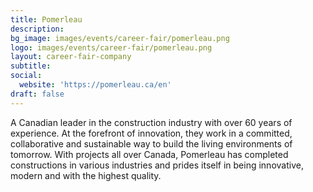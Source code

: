 ```yaml
---
title: Pomerleau
description: 
bg_image: images/events/career-fair/pomerleau.png
logo: images/events/career-fair/pomerleau.png
layout: career-fair-company
subtitle: 
social:
  website: 'https://pomerleau.ca/en'
draft: false
---
```

A Canadian leader in the construction industry with over 60 years of experience. At the forefront of innovation, they work in a committed, collaborative and sustainable way to build the living environments of tomorrow. With projects all over Canada, Pomerleau has completed constructions in various industries and prides itself in being innovative, modern and with the highest quality.